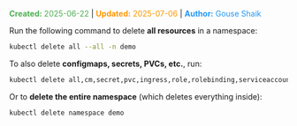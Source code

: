 <span style="color:#4caf50;"><b>Created:</b> 2025-06-22</span> | <span style="color:#ff9800;"><b>Updated:</b> 2025-07-06</span> | <span style="color:#2196f3;"><b>Author:</b> Gouse Shaik</span>

Run the following command to delete **all resources** in a namespace:

```bash
kubectl delete all --all -n demo
```

To also delete **configmaps, secrets, PVCs, etc.**, run:

```bash
kubectl delete all,cm,secret,pvc,ingress,role,rolebinding,serviceaccount --all -n demo
```

Or to **delete the entire namespace** (which deletes everything inside):

```bash
kubectl delete namespace demo
```
